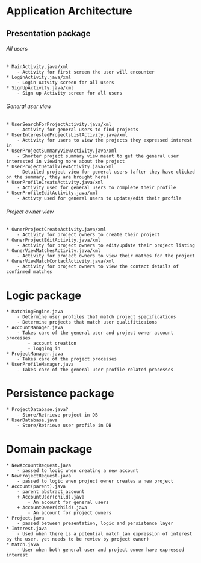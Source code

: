 # __Application Architecture__  

## Presentation package  
###### All users  
    * MainActivity.java/xml
        - Activity for first screen the user will encounter
    * LoginActivity.java/xml
        - Login Actvity screen for all users     
    * SignUpActivity.java/xml  
        - Sign up Activity screen for all users
###### General user view  
    * UserSearchForProjectActivity.java/xml  
        - Activity for general users to find projects
    * UserInterestedProjectsListActivity.java/xml
        - Activity for users to view the projects they expressed interest in  
    * UserProjectSummaryViewActivity.java/xml  
        - Shorter project summary view meant to get the general user interested in viewing more about the project  
    * UserProjectDetailViewActivity.java/xml  
        - Detailed project view for general users (after they have clicked on the summary, they are brought here)
    * UserProfileCreateActivity.java/xml
        - Activity used for general users to complete their profile
    * UserProfileEditActivity.java/xml
        - Activty used for general users to update/edit their profile
###### Project owner view  
    * OwnerProjectCreateActivity.java/xml 
        - Activity for project owners to create their project  
    * OwnerProjectEditActivity.java/xml
        - Activity for project owners to edit/update their project listing
    * OwnerViewMatchesActivity.java/xml
        - Activity for project owners to view their mathes for the project
    * OwnerViewMatchContactActivity.java/xml
        - Activity for project owners to view the contact details of confirmed matches  
# Logic package  
    * MatchingEngine.java  
        - Determine user profiles that match project specifications  
        - Determine projects that match user qualifiticaions  
    * AccountManager.java  
        - Takes care of the general user and project owner account processes
            - account creation
            - logging in
    * ProjectManager.java  
        - Takes care of the project processes
    * UserProfileManager.java  
        - Takes care of the general user profile related processes
# Persistence package  
    * ProjectDatabase.java?
        - Store/Retrieve project in DB  
    * UserDatabase.java  
        - Store/Retrieve user profile in DB  
# Domain package  
    * NewAccountRequest.java  
        - passed to logic when creating a new account  
    * NewProjectRequest.java  
        - passed to logic when project owner creates a new project  
    * Account(parent).java  
        - parent abstract account  
        + AccountUser(child).java  
            - An account for general users  
        + AccountOwner(child).java  
            - An account for project owners  
    * Project.java  
        - passed between presentation, logic and persistence layer  
    * Interest.java  
        - Used when there is a potential match (an expression of interest by the user, yet needs to be review by project owner)  
    * Match.java  
        - User when both general user and project owner have expressed interest  

